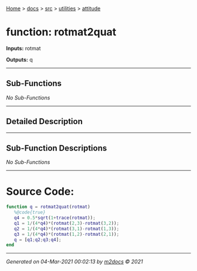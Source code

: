 [Home](../../../index.md) > [docs](../../../docs_index.md) > [src](../../src_index.md) > [utilities](../utilities_index.md) > [attitude](attitude_index.md)  


# function: rotmat2quat



**Inputs:** rotmat

**Outputs:** q

 ***

## Sub-Functions

*No Sub-Functions*

 ***

## Detailed Description



 ***

## Sub-Function Descriptions

*No Sub-Functions*

 
 *** 

# Source Code:

 ```matlab 
 function q = rotmat2quat(rotmat)
    %@code{true}
    q4 = 0.5*sqrt(1+trace(rotmat));
    q1 = 1/(4*q4)*(rotmat(2,3)-rotmat(3,2));
    q2 = 1/(4*q4)*(rotmat(3,1)-rotmat(1,3));
    q3 = 1/(4*q4)*(rotmat(1,2)-rotmat(2,1));
    q = [q1;q2;q3;q4];
end 
``` 
 
***

*Generated on 04-Mar-2021 00:02:13 by [m2docs](https://github.com/crgnam-research/m2docs) © 2021*
